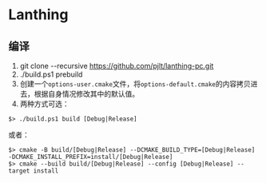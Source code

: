 # Lanthing
## 编译
1. git clone --recursive https://github.com/pjlt/lanthing-pc.git
2. ./build.ps1 prebuild
3. 创建一个`options-user.cmake`文件，将`options-default.cmake`的内容拷贝进去，根据自身情况修改其中的默认值。
4. 两种方式可选：
```
$> ./build.ps1 build [Debug|Release]
```
或者：
```
$> cmake -B build/[Debug|Release] --DCMAKE_BUILD_TYPE=[Debug|Release] -DCMAKE_INSTALL_PREFIX=install/[Debug|Release]
$> cmake --build build/[Debug|Release] --config [Debug|Release] --target install
```
